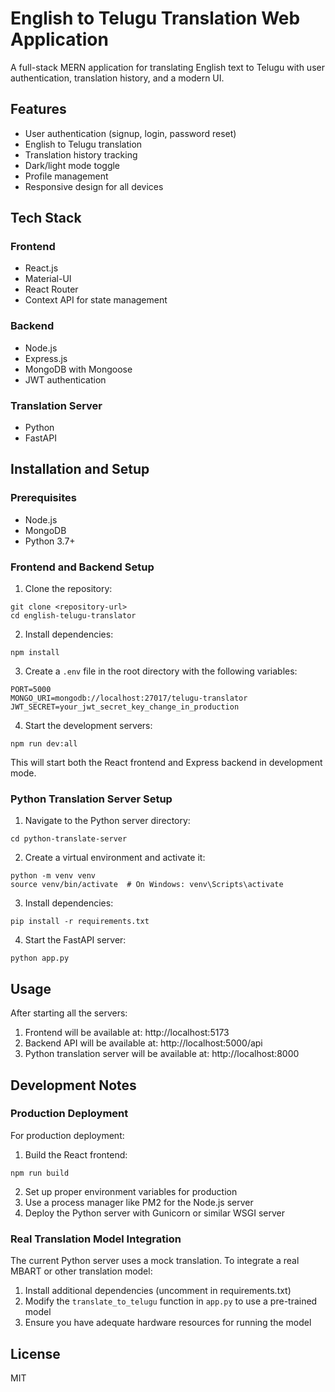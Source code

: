 # English to Telugu Translation Web Application

A full-stack MERN application for translating English text to Telugu with user authentication, translation history, and a modern UI.

## Features

- User authentication (signup, login, password reset)
- English to Telugu translation
- Translation history tracking
- Dark/light mode toggle
- Profile management
- Responsive design for all devices

## Tech Stack

### Frontend
- React.js
- Material-UI
- React Router
- Context API for state management

### Backend
- Node.js
- Express.js
- MongoDB with Mongoose
- JWT authentication

### Translation Server
- Python
- FastAPI

## Installation and Setup

### Prerequisites
- Node.js
- MongoDB
- Python 3.7+

### Frontend and Backend Setup

1. Clone the repository:
```
git clone <repository-url>
cd english-telugu-translator
```

2. Install dependencies:
```
npm install
```

3. Create a `.env` file in the root directory with the following variables:
```
PORT=5000
MONGO_URI=mongodb://localhost:27017/telugu-translator
JWT_SECRET=your_jwt_secret_key_change_in_production
```

4. Start the development servers:
```
npm run dev:all
```

This will start both the React frontend and Express backend in development mode.

### Python Translation Server Setup

1. Navigate to the Python server directory:
```
cd python-translate-server
```

2. Create a virtual environment and activate it:
```
python -m venv venv
source venv/bin/activate  # On Windows: venv\Scripts\activate
```

3. Install dependencies:
```
pip install -r requirements.txt
```

4. Start the FastAPI server:
```
python app.py
```

## Usage

After starting all the servers:

1. Frontend will be available at: http://localhost:5173
2. Backend API will be available at: http://localhost:5000/api
3. Python translation server will be available at: http://localhost:8000

## Development Notes

### Production Deployment

For production deployment:

1. Build the React frontend:
```
npm run build
```

2. Set up proper environment variables for production
3. Use a process manager like PM2 for the Node.js server
4. Deploy the Python server with Gunicorn or similar WSGI server

### Real Translation Model Integration

The current Python server uses a mock translation. To integrate a real MBART or other translation model:

1. Install additional dependencies (uncomment in requirements.txt)
2. Modify the `translate_to_telugu` function in `app.py` to use a pre-trained model
3. Ensure you have adequate hardware resources for running the model

## License

MIT
